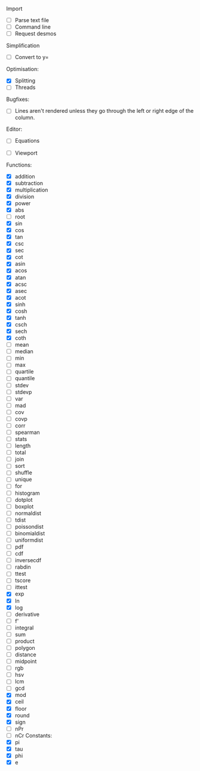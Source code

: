Import
- [ ] Parse text file
- [ ] Command line
- [ ] Request desmos

Simplification
- [ ] Convert to y=

Optimisation:
- [x] Splitting
- [ ] Threads

Bugfixes:
- [ ] Lines aren't rendered unless they go through the left or right edge of the column.

Editor:
- [ ] Equations
- [ ] Viewport


Functions:
- [x] addition
- [x] subtraction
- [x] multiplication
- [x] division
- [x] power
- [x] abs
- [ ] root
- [x] sin
- [x] cos
- [x] tan
- [x] csc
- [x] sec
- [x] cot
- [x] asin
- [x] acos
- [x] atan
- [x] acsc
- [x] asec
- [x] acot
- [x] sinh
- [x] cosh
- [x] tanh
- [x] csch
- [x] sech
- [x] coth
- [ ] mean
- [ ] median
- [ ] min
- [ ] max
- [ ] quartile
- [ ] quantile
- [ ] stdev
- [ ] stdevp
- [ ] var
- [ ] mad
- [ ] cov
- [ ] covp
- [ ] corr
- [ ] spearman
- [ ] stats
- [ ] length
- [ ] total
- [ ] join
- [ ] sort
- [ ] shuffle
- [ ] unique
- [ ] for
- [ ] histogram
- [ ] dotplot
- [ ] boxplot
- [ ] normaldist
- [ ] tdist
- [ ] poissondist
- [ ] binomialdist
- [ ] uniformdist
- [ ] pdf
- [ ] cdf
- [ ] inversecdf
- [ ] rabdin
- [ ] ttest
- [ ] tscore
- [ ] ittest
- [x] exp
- [x] ln
- [x] log
- [ ] derivative
- [ ] f'
- [ ] integral
- [ ] sum
- [ ] product
- [ ] polygon
- [ ] distance
- [ ] midpoint
- [ ] rgb
- [ ] hsv
- [ ] lcm
- [ ] gcd
- [x] mod
- [x] ceil
- [x] floor
- [x] round
- [x] sign
- [ ] nPr
- [ ] nCr
Constants:
- [x] pi
- [x] tau
- [x] phi
- [x] e
